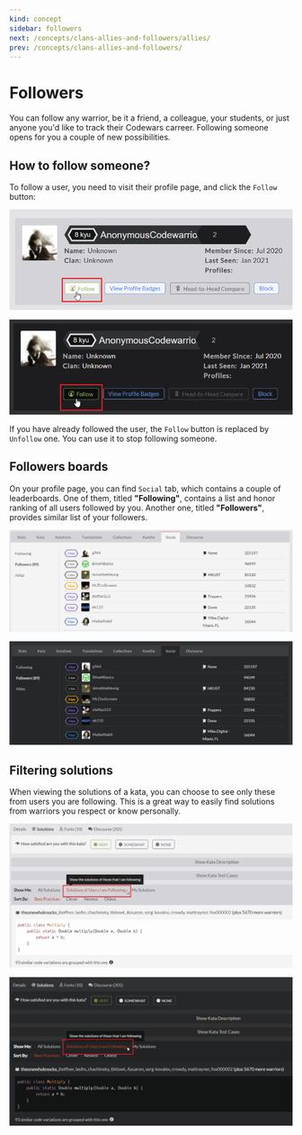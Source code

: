 ```yaml
---
kind: concept
sidebar: followers
next: /concepts/clans-allies-and-followers/allies/
prev: /concepts/clans-allies-and-followers/
---
```


# Followers

You can follow any warrior, be it a friend, a colleague, your students, or just anyone you'd like to track their Codewars carreer. Following someone opens for you a couple of new possibilities.


## How to follow someone?

To follow a user, you need to visit their profile page, and click the `Follow` button:

<div class="block dark:hidden">

!["Follow" button](./img/follow_light.png)

</div>
<div class="hidden dark:block">

!["Follow" button](./img/follow_dark.png)

</div>

If you have already followed the user, the `Follow` button is replaced by `Unfollow` one. You can use it to stop following someone.


## Followers boards

On your profile page, you can find `Social` tab, which contains a couple of leaderboards. One of them, titled **"Following"**, contains a list and honor ranking of all users followed by you. Another one, titled **"Followers"**, provides similar list of your followers.

<div class="block dark:hidden">

![Followers boards](./img/followers-board_light.png)

</div>
<div class="hidden dark:block">

![Followers boards](./img/followers-board_dark.png)

</div>

## Filtering solutions 

When viewing the solutions of a kata, you can choose to see only these from users you are following. This is a great way to easily find solutions from warriors you respect or know personally.

<div class="block dark:hidden">

![Solutions](./img/solutions_light.png)

</div>
<div class="hidden dark:block">

![Solutions](./img/solutions_dark.png)

</div>